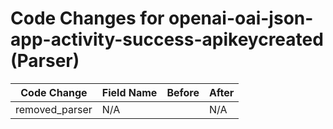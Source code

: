 # Code Changes for openai-oai-json-app-activity-success-apikeycreated (Parser)

| Code Change | Field Name | Before | After |
|-------------|------------|--------|-------|
| removed_parser | N/A |  | N/A |